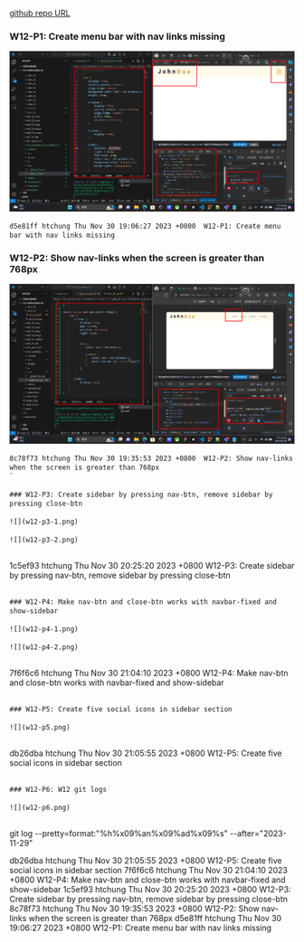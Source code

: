 [github repo URL](https://github.com/der060738/1121-sweb-demo-212417025.git)

 ### W12-P1: Create menu bar with nav links missing
 
![](w12-p1.png)
 
```
d5e81ff htchung Thu Nov 30 19:06:27 2023 +0800  W12-P1: Create menu bar with nav links missing
```

### W12-P2: Show nav-links when the screen is greater than 768px
 
![](w12-p2.png)
 
```
8c78f73 htchung Thu Nov 30 19:35:53 2023 +0800  W12-P2: Show nav-links when the screen is greater than 768px
`

### W12-P3: Create sidebar by pressing nav-btn, remove sidebar by pressing close-btn
 
![](w12-p3-1.png)
 
![](w12-p3-2.png)
 
```
1c5ef93 htchung Thu Nov 30 20:25:20 2023 +0800  W12-P3: Create sidebar by pressing nav-btn, remove sidebar by pressing close-btn
```

### W12-P4: Make nav-btn and close-btn works with navbar-fixed and show-sidebar
 
![](w12-p4-1.png)
 
![](w12-p4-2.png)
 
```
7f6f6c6 htchung Thu Nov 30 21:04:10 2023 +0800  W12-P4: Make nav-btn and close-btn works with navbar-fixed and show-sidebar
``` 

### W12-P5: Create five social icons in sidebar section
 
![](w12-p5.png)
 
```
db26dba htchung Thu Nov 30 21:05:55 2023 +0800  W12-P5: Create five social icons in sidebar section
```

### W12-P6: W12 git logs
 
![](w12-p6.png)
 
```
git log --pretty=format:"%h%x09%an%x09%ad%x09%s" --after="2023-11-29"
 
db26dba htchung Thu Nov 30 21:05:55 2023 +0800  W12-P5: Create five social icons in sidebar section
7f6f6c6 htchung Thu Nov 30 21:04:10 2023 +0800  W12-P4: Make nav-btn and close-btn works with navbar-fixed and show-sidebar
1c5ef93 htchung Thu Nov 30 20:25:20 2023 +0800  W12-P3: Create sidebar by pressing nav-btn, remove sidebar by pressing close-btn
8c78f73 htchung Thu Nov 30 19:35:53 2023 +0800  W12-P2: Show nav-links when the screen is greater than 768px
d5e81ff htchung Thu Nov 30 19:06:27 2023 +0800  W12-P1: Create menu bar with nav links missing
 
```